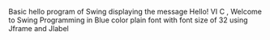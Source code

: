 Basic hello program of Swing displaying the message Hello! VI C , Welcome to Swing
Programming in Blue color plain font with font size of 32 using Jframe and Jlabel
